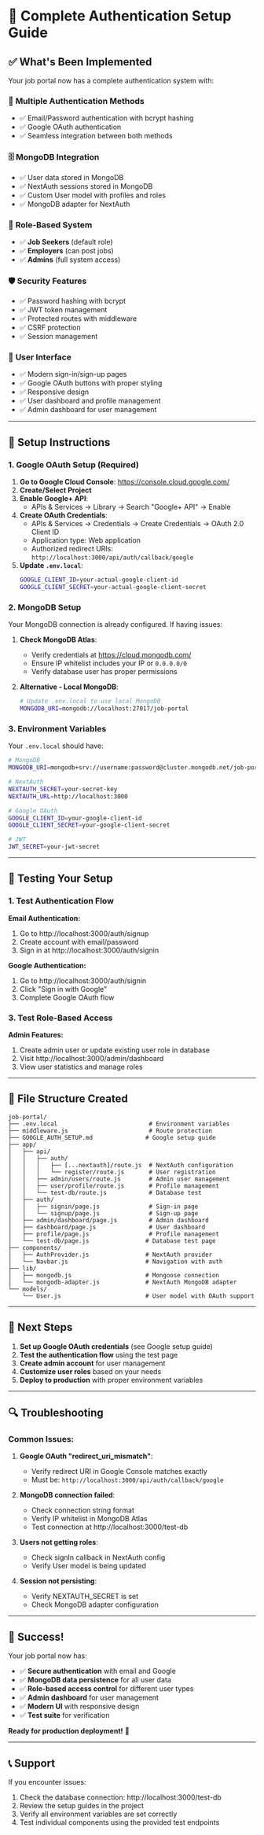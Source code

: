 # 🚀 Complete Authentication Setup Guide

## ✅ What's Been Implemented

Your job portal now has a complete authentication system with:

### 🔐 **Multiple Authentication Methods**
- ✅ Email/Password authentication with bcrypt hashing
- ✅ Google OAuth authentication
- ✅ Seamless integration between both methods

### 🗄️ **MongoDB Integration**
- ✅ User data stored in MongoDB
- ✅ NextAuth sessions stored in MongoDB
- ✅ Custom User model with profiles and roles
- ✅ MongoDB adapter for NextAuth

### 👥 **Role-Based System**
- ✅ **Job Seekers** (default role)
- ✅ **Employers** (can post jobs)  
- ✅ **Admins** (full system access)

### 🛡️ **Security Features**
- ✅ Password hashing with bcrypt
- ✅ JWT token management
- ✅ Protected routes with middleware
- ✅ CSRF protection
- ✅ Session management

### 📱 **User Interface**
- ✅ Modern sign-in/sign-up pages
- ✅ Google OAuth buttons with proper styling
- ✅ Responsive design
- ✅ User dashboard and profile management
- ✅ Admin dashboard for user management

---

## 🔧 **Setup Instructions**

### 1. **Google OAuth Setup (Required)**

1. **Go to Google Cloud Console**: https://console.cloud.google.com/
2. **Create/Select Project**
3. **Enable Google+ API**:
   - APIs & Services → Library → Search "Google+ API" → Enable
4. **Create OAuth Credentials**:
   - APIs & Services → Credentials → Create Credentials → OAuth 2.0 Client ID
   - Application type: Web application
   - Authorized redirect URIs: `http://localhost:3000/api/auth/callback/google`
5. **Update `.env.local`**:
   ```bash
   GOOGLE_CLIENT_ID=your-actual-google-client-id
   GOOGLE_CLIENT_SECRET=your-actual-google-client-secret
   ```

### 2. **MongoDB Setup**

Your MongoDB connection is already configured. If having issues:

1. **Check MongoDB Atlas**:
   - Verify credentials at https://cloud.mongodb.com/
   - Ensure IP whitelist includes your IP or `0.0.0.0/0`
   - Verify database user has proper permissions

2. **Alternative - Local MongoDB**:
   ```bash
   # Update .env.local to use local MongoDB
   MONGODB_URI=mongodb://localhost:27017/job-portal
   ```

### 3. **Environment Variables**

Your `.env.local` should have:
```bash
# MongoDB
MONGODB_URI=mongodb+srv://username:password@cluster.mongodb.net/job-portal

# NextAuth
NEXTAUTH_SECRET=your-secret-key
NEXTAUTH_URL=http://localhost:3000

# Google OAuth
GOOGLE_CLIENT_ID=your-google-client-id
GOOGLE_CLIENT_SECRET=your-google-client-secret

# JWT
JWT_SECRET=your-jwt-secret
```

---

## 🧪 **Testing Your Setup**

### 1. **Test Authentication Flow**

**Email Authentication:**
1. Go to http://localhost:3000/auth/signup
2. Create account with email/password
3. Sign in at http://localhost:3000/auth/signin

**Google Authentication:**
1. Go to http://localhost:3000/auth/signin
2. Click "Sign in with Google"
3. Complete Google OAuth flow

### 3. **Test Role-Based Access**

**Admin Features:**
1. Create admin user or update existing user role in database
2. Visit http://localhost:3000/admin/dashboard
3. View user statistics and manage roles

---

## 📂 **File Structure Created**

```
job-portal/
├── .env.local                          # Environment variables
├── middleware.js                       # Route protection
├── GOOGLE_AUTH_SETUP.md               # Google setup guide
├── app/
│   ├── api/
│   │   ├── auth/
│   │   │   ├── [...nextauth]/route.js  # NextAuth configuration
│   │   │   └── register/route.js       # User registration
│   │   ├── admin/users/route.js        # Admin user management
│   │   ├── user/profile/route.js       # Profile management
│   │   └── test-db/route.js            # Database test
│   ├── auth/
│   │   ├── signin/page.js              # Sign-in page
│   │   └── signup/page.js              # Sign-up page
│   ├── admin/dashboard/page.js         # Admin dashboard
│   ├── dashboard/page.js               # User dashboard
│   ├── profile/page.js                 # Profile management
│   └── test-db/page.js                # Database test page
├── components/
│   ├── AuthProvider.js                # NextAuth provider
│   └── Navbar.js                      # Navigation with auth
├── lib/
│   ├── mongodb.js                     # Mongoose connection
│   └── mongodb-adapter.js             # NextAuth MongoDB adapter
└── models/
    └── User.js                        # User model with OAuth support
```

---

## 🎯 **Next Steps**

1. **Set up Google OAuth credentials** (see Google setup guide)
2. **Test the authentication flow** using the test page
3. **Create admin account** for user management
4. **Customize user roles** based on your needs
5. **Deploy to production** with proper environment variables

---

## 🔍 **Troubleshooting**

### Common Issues:

1. **Google OAuth "redirect_uri_mismatch"**:
   - Verify redirect URI in Google Console matches exactly
   - Must be: `http://localhost:3000/api/auth/callback/google`

2. **MongoDB connection failed**:
   - Check connection string format
   - Verify IP whitelist in MongoDB Atlas
   - Test connection at http://localhost:3000/test-db

3. **Users not getting roles**:
   - Check signIn callback in NextAuth config
   - Verify User model is being updated

4. **Session not persisting**:
   - Verify NEXTAUTH_SECRET is set
   - Check MongoDB adapter configuration

---

## 🎉 **Success!**

Your job portal now has:
- ✅ **Secure authentication** with email and Google
- ✅ **MongoDB data persistence** for all user data
- ✅ **Role-based access control** for different user types
- ✅ **Admin dashboard** for user management
- ✅ **Modern UI** with responsive design
- ✅ **Test suite** for verification

**Ready for production deployment!** 🚀

---

## 📞 **Support**

If you encounter issues:
1. Check the database connection: http://localhost:3000/test-db
2. Review the setup guides in the project
3. Verify all environment variables are set correctly
4. Test individual components using the provided test endpoints
